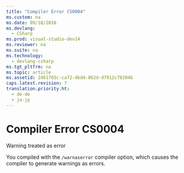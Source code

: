 ```yaml
---
title: "Compiler Error CS0004"
ms.custom: na
ms.date: 09/18/2016
ms.devlang: 
  - CSharp
ms.prod: visual-studio-dev14
ms.reviewer: na
ms.suite: na
ms.technology: 
  - devlang-csharp
ms.tgt_pltfrm: na
ms.topic: article
ms.assetid: 2d61765c-ca72-4bd4-862d-d7912c78204b
caps.latest.revision: 7
translation.priority.ht: 
  - de-de
  - ja-jp
---
```

# Compiler Error CS0004
Warning treated as error  
  
 You compiled with the `/warnaserror` compiler option, which causes the compiler to generate warnings as errors.